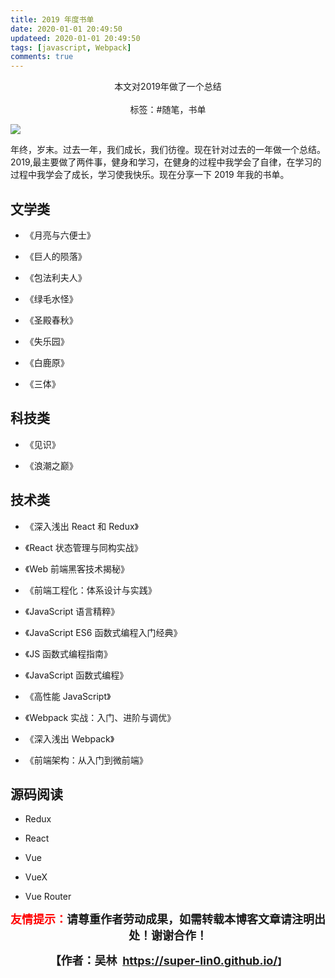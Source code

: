 ```yaml
---
title: 2019 年度书单
date: 2020-01-01 20:49:50
updateed: 2020-01-01 20:49:50
tags: [javascript, Webpack]
comments: true
---
```


<center>
  本文对2019年做了一个总结
<center>
</br>
</center>
  标签：#随笔，书单
</center>

<!-- more -->

![](https://raw.githubusercontent.com/super-lin0/pic/master/img/20191212123835.png)

年终，岁末。过去一年，我们成长，我们彷徨。现在针对过去的一年做一个总结。
2019,最主要做了两件事，健身和学习，在健身的过程中我学会了自律，在学习的过程中我学会了成长，学习使我快乐。现在分享一下 2019 年我的书单。

## 文学类

- 《月亮与六便士》

- 《巨人的陨落》

- 《包法利夫人》

- 《绿毛水怪》

- 《圣殿春秋》

- 《失乐园》

- 《白鹿原》

- 《三体》

## 科技类

- 《见识》

- 《浪潮之巅》

## 技术类

- 《深入浅出 React 和 Redux》

- 《React 状态管理与同构实战》

- 《Web 前端黑客技术揭秘》

- 《前端工程化：体系设计与实践》

- 《JavaScript 语言精粹》

- 《JavaScript ES6 函数式编程入门经典》

- 《JS 函数式编程指南》

- 《JavaScript 函数式编程》

- 《高性能 JavaScript》

- 《Webpack 实战：入门、进阶与调优》

- 《深入浅出 Webpack》

- 《前端架构：从入门到微前端》

## 源码阅读

- Redux

- React

- Vue

- VueX

- Vue Router

<p style="text-align: center;"><span style="font-size:18px;"><strong><span style="color:#ff00;"><span style="color:#ff0000;">友情提示：</span></span>请尊重作者劳动成果，如需转载本博客文章请注明出处！谢谢合作！</strong></span></p>

<p align="center"><strong><span style="font-size:18px;">【作者：吴林&nbsp;&nbsp;</span></strong><a target="_blank" href="https://super-lin0.github.io/"><strong><span style="font-size:18px;">https://super-lin0.github.io/</span></strong></a><strong>】</span></strong></p>

